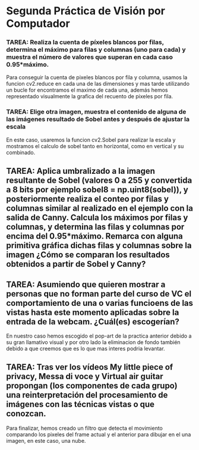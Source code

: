# Segunda Práctica de Visión por Computador

### TAREA: Realiza la cuenta de píxeles blancos por filas, determina el máximo para filas y columnas (uno para cada) y muestra el número de valores que superan en cada caso 0.95*máximo.

Para conseguir la cuenta de pixeles blancos por fila y columna, usamos la funcion cv2.reduce en cada una de las dimensiones y mas tarde utilizando un bucle for encontramos el maximo de cada una, además hemos representado visualmente la grafica del recuento de pixeles por fila.


### TAREA: Elige otra imagen, muestra el contenido de alguna de las imágenes resultado de Sobel antes y después de ajustar la escala

En este caso, usaremos la funcion cv2.Sobel para realizar la escala y mostramos el calculo de sobel tanto en horizontal, como en vertical y su combinado.

## TAREA: Aplica umbralizado a la imagen resultante de Sobel (valores 0 a 255 y convertida a 8 bits por ejemplo sobel8 = np.uint8(sobel)), y posteriormente realiza el conteo por filas y columnas similar al realizado en el ejemplo con la salida de Canny. Calcula los máximos por filas y columnas, y determina las filas y columnas por encima del 0.95*máximo. Remarca con alguna primitiva gráfica dichas filas y columnas sobre la imagen ¿Cómo se comparan los resultados obtenidos a partir de Sobel y Canny?



## TAREA: Asumiendo que quieren mostrar a personas que no forman parte del curso de VC el comportamiento de una o varias funcioens de las vistas hasta este momento aplicadas sobre la entrada de la webcam. ¿Cuál(es) escogerían?

En nuestro caso hemos escogido el pop-art de la practica anterior debido a su gran llamativo visual y por otro lado la eliminacion de fondo también debido a que creemos que es lo que mas interes podria levantar.

## TAREA: Tras ver los vídeos My little piece of privacy, Messa di voce y Virtual air guitar propongan (los componentes de cada grupo) una reinterpretación del procesamiento de imágenes con las técnicas vistas o que conozcan.

Para finalizar, hemos creado un filtro que detecta el movimiento comparando los pixeles del frame actual y el anterior
para dibujar en el una imagen, en este caso, una nube.
